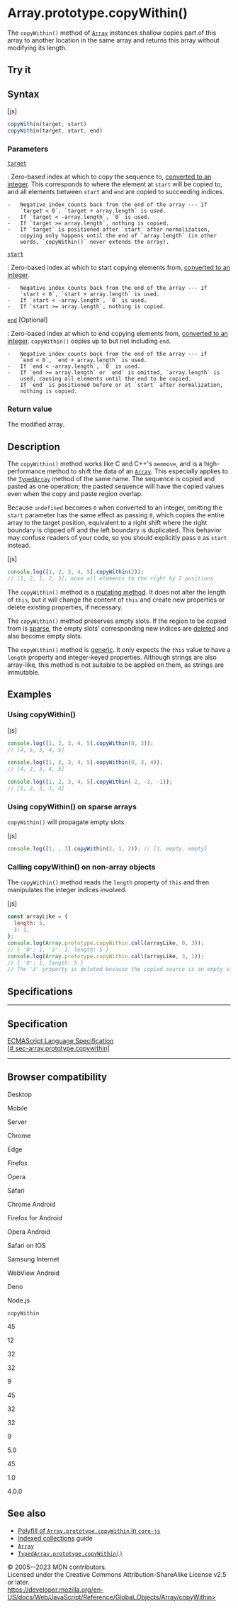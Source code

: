 Array.prototype.copyWithin()
============================


The `copyWithin()` method of [`Array`](../array) instances shallow
copies part of this array to another location in the same array and
returns this array without modifying its length.



Try it 
------






Syntax
------




[js]


```js
copyWithin(target, start)
copyWithin(target, start, end)
```





### Parameters



[`target`](#target)

:   Zero-based index at which to copy the sequence to, [converted to an
    integer](../number#integer_conversion). This corresponds to where
    the element at `start` will be copied to, and all elements between
    `start` and `end` are copied to succeeding indices.

    -   Negative index counts back from the end of the array --- if
        `target < 0`, `target + array.length` is used.
    -   If `target < -array.length`, `0` is used.
    -   If `target >= array.length`, nothing is copied.
    -   If `target` is positioned after `start` after normalization,
        copying only happens until the end of `array.length` (in other
        words, `copyWithin()` never extends the array).

[`start`](#start)

:   Zero-based index at which to start copying elements from, [converted
    to an integer](../number#integer_conversion).

    -   Negative index counts back from the end of the array --- if
        `start < 0`, `start + array.length` is used.
    -   If `start < -array.length`, `0` is used.
    -   If `start >= array.length`, nothing is copied.

[`end`](#end) [Optional]

:   Zero-based index at which to end copying elements from, [converted
    to an integer](../number#integer_conversion). `copyWithin()` copies
    up to but not including `end`.

    -   Negative index counts back from the end of the array --- if
        `end < 0`, `end + array.length` is used.
    -   If `end < -array.length`, `0` is used.
    -   If `end >= array.length` or `end` is omitted, `array.length` is
        used, causing all elements until the end to be copied.
    -   If `end` is positioned before or at `start` after normalization,
        nothing is copied.




### Return value 


The modified array.




Description
-----------


The `copyWithin()` method works like C and C++\'s `memmove`, and is a
high-performance method to shift the data of an [`Array`](../array).
This especially applies to the [`TypedArray`](../typedarray/copywithin)
method of the same name. The sequence is copied and pasted as one
operation; the pasted sequence will have the copied values even when the
copy and paste region overlap.

Because `undefined` becomes `0` when converted to an integer, omitting
the `start` parameter has the same effect as passing `0`, which copies
the entire array to the target position, equivalent to a right shift
where the right boundary is clipped off and the left boundary is
duplicated. This behavior may confuse readers of your code, so you
should explicitly pass `0` as `start` instead.



[js]


```js
console.log([1, 2, 3, 4, 5].copyWithin(2));
// [1, 2, 1, 2, 3]; move all elements to the right by 2 positions
```


The `copyWithin()` method is a [mutating
method](../array#copying_methods_and_mutating_methods). It does not
alter the length of `this`, but it will change the content of `this` and
create new properties or delete existing properties, if necessary.

The `copyWithin()` method preserves empty slots. If the region to be
copied from is
[sparse](https://developer.mozilla.org/en-US/docs/Web/JavaScript/Guide/Indexed_collections#sparse_arrays),
the empty slots\' corresponding new indices are
[deleted](../../operators/delete) and also become empty slots.

The `copyWithin()` method is [generic](../array#generic_array_methods).
It only expects the `this` value to have a `length` property and
integer-keyed properties. Although strings are also array-like, this
method is not suitable to be applied on them, as strings are immutable.




Examples
--------



### Using copyWithin() 




[js]


```js
console.log([1, 2, 3, 4, 5].copyWithin(0, 3));
// [4, 5, 3, 4, 5]

console.log([1, 2, 3, 4, 5].copyWithin(0, 3, 4));
// [4, 2, 3, 4, 5]

console.log([1, 2, 3, 4, 5].copyWithin(-2, -3, -1));
// [1, 2, 3, 3, 4]
```





### Using copyWithin() on sparse arrays 


`copyWithin()` will propagate empty slots.



[js]


```js
console.log([1, , 3].copyWithin(2, 1, 2)); // [1, empty, empty]
```





### Calling copyWithin() on non-array objects 


The `copyWithin()` method reads the `length` property of `this` and then
manipulates the integer indices involved.



[js]


```js
const arrayLike = {
  length: 5,
  3: 1,
};
console.log(Array.prototype.copyWithin.call(arrayLike, 0, 3));
// { '0': 1, '3': 1, length: 5 }
console.log(Array.prototype.copyWithin.call(arrayLike, 3, 1));
// { '0': 1, length: 5 }
// The '3' property is deleted because the copied source is an empty slot
```




Specifications
--------------


  -------------------------------------------------------------------------------------------------------------------------------------
  Specification
  -------------------------------------------------------------------------------------------------------------------------------------
  [ECMAScript Language Specification\
  [\#
  sec-array.prototype.copywithin]](https://tc39.es/ecma262/multipage/indexed-collections.html#sec-array.prototype.copywithin)

  -------------------------------------------------------------------------------------------------------------------------------------


Browser compatibility 
---------------------




Desktop

Mobile

Server

Chrome

Edge

Firefox

Opera

Safari

Chrome Android

Firefox for Android

Opera Android

Safari on IOS

Samsung Internet

WebView Android

Deno

Node.js

`copyWithin`

45

12

32

32

9

45

32

32

9

5.0

45

1.0

4.0.0


See also 
--------


-   [Polyfill of `Array.prototype.copyWithin` in
    `core-js`](https://github.com/zloirock/core-js#ecmascript-array)
-   [Indexed
    collections](https://developer.mozilla.org/en-US/docs/Web/JavaScript/Guide/Indexed_collections)
    guide
-   [`Array`](../array)
-   [`TypedArray.prototype.copyWithin()`](../typedarray/copywithin)




© 2005--2023 MDN contributors.\
Licensed under the Creative Commons Attribution-ShareAlike License v2.5
or later.\
https://developer.mozilla.org/en-US/docs/Web/JavaScript/Reference/Global_Objects/Array/copyWithin>

